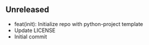## Unreleased


- feat(init): Initialize repo with python-project template
- Update LICENSE
- Initial commit
